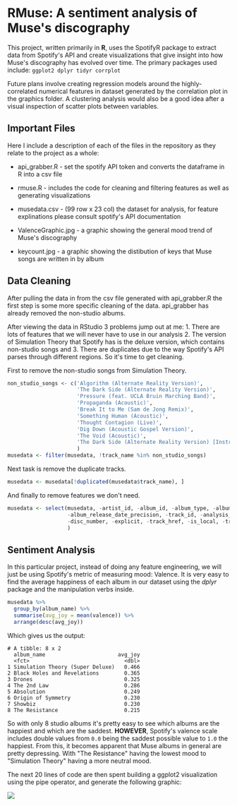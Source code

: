 # RMuse: A sentiment analysis of Muse's discography

This project, written primarily in **R**, uses the SpotifyR package to extract data from Spotify's API and create visualizations that give insight into how Muse's discography has evolved over time. The primary packages used include: `ggplot2 dplyr tidyr corrplot`

Future plans involve creating regression models around the highly-correlated numerical features in dataset generated by the correlation plot in the graphics folder. A clustering analysis would also be a good idea after a visual inspection of scatter plots between variables.

## Important Files

Here I include a description of each of the files in the repository as they relate to the project as a whole:

+ api_grabber.R - set the spotify API token and converts the dataframe in R into a csv file 
+ rmuse.R - includes the code for cleaning and filtering features as well as generating visualizations
+ musedata.csv - (99 row x 23 col) the dataset for analysis, for feature explinations please consult spotify's API documentation

+ ValenceGraphic.jpg - a graphic showing the general mood trend of Muse's discography
+ keycount.jpg - a graphic showing the distibution of keys that Muse songs are written in by album

## Data Cleaning 

After pulling the data in from the csv file generated with api_grabber.R the first step is some more specific cleaning of the data. api_grabber has already removed the non-studio albums.

After viewing the data in RStudio 3 problems jump out at me: 1. There are lots of features that we will never have to use in our analysis 2. The version of Simulation Theory that Spotify has is the deluxe version, which contains non-studio songs and 3. There are duplicates due to the way Spotify's API parses through different regions. So it's time to get cleaning.

First to remove the non-studio songs from Simulation Theory.

```R
non_studio_songs <- c('Algorithm (Alternate Reality Version)',
                      'The Dark Side (Alternate Reality Version)',
                      'Pressure (feat. UCLA Bruin Marching Band)',
                      'Propaganda (Acoustic)',
                      'Break It to Me (Sam de Jong Remix)',
                      'Something Human (Acoustic)',
                      'Thought Contagion (Live)',
                      'Dig Down (Acoustic Gospel Version)',
                      'The Void (Acoustic)',
                      'The Dark Side (Alternate Reality Version) [Instrumental] - Alternate Reality Version; Instrumental'
                      )
musedata <- filter(musedata, !track_name %in% non_studio_songs)
```
Next task is remove the duplicate tracks.

```R
musedata <- musedata[!duplicated(musedata$track_name), ]
```

And finally to remove features we don't need.
```R
musedata <- select(musedata, -artist_id, -album_id, -album_type, -album_images, -album_release_date,
                   -album_release_date_precision, -track_id, -analysis_url, -artists, -available_markets,
                   -disc_number, -explicit, -track_href, -is_local, -track_preview_url, -type, -track_uri
                   )
```

## Sentiment Analysis

In this particular project, instead of doing any feature engineering, we will just be using Spotify's metric of measuring mood: Valence. It is very easy to find the average happiness of each album in our dataset using the *dplyr* package and the manipulation verbs inside.

```R
musedata %>%
  group_by(album_name) %>%
  summarise(avg_joy = mean(valence)) %>%
  arrange(desc(avg_joy))
```
Which gives us the output:
```
# A tibble: 8 x 2
  album_name                       avg_joy
  <fct>                              <dbl>
1 Simulation Theory (Super Deluxe)   0.466
2 Black Holes and Revelations        0.365
3 Drones                             0.325
4 The 2nd Law                        0.286
5 Absolution                         0.249
6 Origin of Symmetry                 0.230
7 Showbiz                            0.230
8 The Resistance                     0.215
```
So with only 8 studio albums it's pretty easy to see which albums are the happiest and which are the saddest. **HOWEVER**, Spotify's valence scale includes double values from `0.0` being the saddest possible value to `1.0` the happiest. From this, it becomes apparent that Muse albums in general are pretty depressing. With "The Resistance" having the lowest mood to "Simulation Theory" having a more neutral mood.

The next 20 lines of code are then spent building a ggplot2 visualization using the pipe operator, and generate the following graphic:

![](https://i.imgur.com/3XzcanP.jpg)
